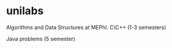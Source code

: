 # unilabs
Algorithms and Data Structures at MEPhI. C\C++ (1-3 semesters)

Java problems (5 semester)
